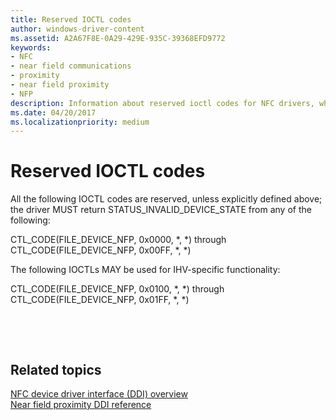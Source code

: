 ```yaml
---
title: Reserved IOCTL codes
author: windows-driver-content
ms.assetid: A2A67F8E-0A29-429E-935C-39368EFD9772
keywords:
- NFC
- near field communications
- proximity
- near field proximity
- NFP
description: Information about reserved ioctl codes for NFC drivers, which must return STATUS_INVALID_DEVICE_STATE.
ms.date: 04/20/2017
ms.localizationpriority: medium
---
```


# Reserved IOCTL codes


All the following IOCTL codes are reserved, unless explicitly defined above; the driver MUST return STATUS\_INVALID\_DEVICE\_STATE from any of the following:

CTL\_CODE(FILE\_DEVICE\_NFP, 0x0000, \*, \*) through CTL\_CODE(FILE\_DEVICE\_NFP, 0x00FF, \*, \*)

The following IOCTLs MAY be used for IHV-specific functionality:

CTL\_CODE(FILE\_DEVICE\_NFP, 0x0100, \*, \*) through CTL\_CODE(FILE\_DEVICE\_NFP, 0x01FF, \*, \*)

 

 
## Related topics
[NFC device driver interface (DDI) overview](https://msdn.microsoft.com/library/windows/hardware/mt715815)  
[Near field proximity DDI reference](https://msdn.microsoft.com/library/windows/hardware/jj866056)  
